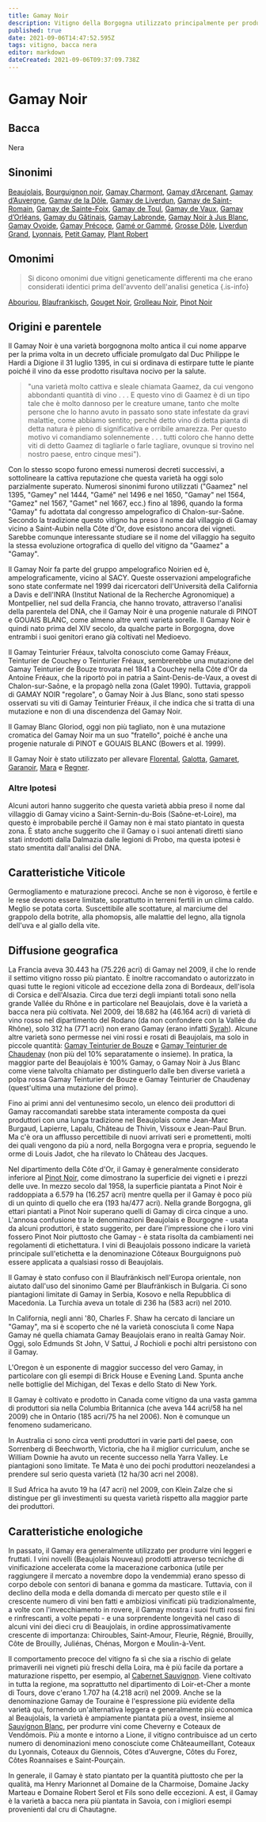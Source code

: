 ```yaml
---
title: Gamay Noir
description: Vitigno della Borgogna utilizzato principalmente per produrre vini da consumare giovani
published: true
date: 2021-09-06T14:47:52.595Z
tags: vitigno, bacca nera
editor: markdown
dateCreated: 2021-09-06T09:37:09.738Z
---
```


# Gamay Noir

## Bacca
Nera

## Sinonimi
[Beaujolais](/vitigni/bacca-nera/beaujolais), [Bourguignon noir](/vitigni/bacca-nera/bourguignon-noir), [Gamay Charmont](/vitigni/bacca-nera/gamay-charmont), [Gamay d’Arcenant](/vitigni/bacca-nera/gamay-d-arcenant), [Gamay d’Auvergne](/vitigni/bacca-nera/gamay-d-auvergne),
[Gamay de la Dôle](/vitigni/bacca-nera/gamay-de-la-dole), [Gamay de Liverdun](/vitigni/bacca-nera/gamay-de-liverdun), [Gamay de Saint-Romain](/vitigni/bacca-nera/gamay-de-saint-Romain), [Gamay de Sainte-Foix](/vitigni/bacca-nera/gamay-de-sainte-foix), [Gamay de Toul](/vitigni/bacca-nera/famay-de-toul), [Gamay de Vaux](/vitigni/bacca-nera/gamay-de-vaux), [Gamay d’Orléans](/vitigni/bacca-nera/gamay-d-orleans), [Gamay du Gâtinais](/vitigni/bacca-nera/gamay-du-gatinais), [Gamay Labronde](/vitigni/bacca-nera/gamay-labronde), [Gamay Noir à Jus Blanc](/vitigni/bacca-nera/gamay-noir-a-jus-blanc), [Gamay Ovoide](/vitigni/bacca-nera/gamay-ovoide), [Gamay Précoce](/vitigni/bacca-nera/gamay-precoce), [Gamé or Gammé](/vitigni/bacca-nera/Game-or-Gamme), [Grosse Dôle](/vitigni/bacca-nera/grosse-dole), [Liverdun Grand](/vitigni/bacca-nera/liverdun-grand), [Lyonnais](/vitigni/bacca-nera/lyonnais), [Petit Gamay](/vitigni/bacca-nera/petit-gamay), [Plant Robert](/vitigni/bacca-nera/plant-robert)



## Omonimi
> Si dicono omonimi due vitigni geneticamente differenti ma che erano considerati identici prima dell'avvento dell'analisi genetica
{.is-info}

[Abouriou](/vitigni/Francia/bacca-nera/abouriou), [Blaufrankisch](/vitigni/Austria/bacca-nera/blaufrankisch), [Gouget Noir](/vitigni/bacca-nera/gouget-noir), [Grolleau Noir](/vitigni/bacca-nera/grolleau-noir), [Pinot Noir](/vitigni/Francia/bacca-nera/pinot-noir)

## Origini e parentele
Il Gamay Noir è una varietà borgognona molto antica il cui nome apparve per la prima volta in un decreto ufficiale promulgato dal Duc Philippe le Hardi a Digione il 31 luglio 1395, in cui si ordinava di estirpare tutte le piante poiché il vino da esse prodotto risultava nocivo per la salute.

> "una varietà molto cattiva e sleale chiamata Gaamez, da cui vengono abbondanti quantità di vino . . . E questo vino di Gaamez è di un tipo tale che è molto dannoso per le creature umane, tanto che molte persone che lo hanno avuto in passato sono state infestate da gravi malattie, come abbiamo sentito; perché detto vino di detta pianta di detta natura è pieno di significativa e orribile amarezza. Per questo motivo vi comandiamo solennemente . . . tutti coloro che hanno dette viti di detto Gaamez di tagliarle o farle tagliare, ovunque si trovino nel nostro paese, entro cinque mesi").

Con lo stesso scopo furono emessi numerosi decreti successivi, a sottolineare la cattiva reputazione che questa varietà ha oggi solo parzialmente superato. Numerosi sinonimi furono utilizzati ("Gaamez" nel 1395, "Gamey" nel 1444, "Gamé" nel 1496 e nel 1650, "Gamay" nel 1564, "Gamez" nel 1567, "Gamet" nel 1667, ecc.) fino al 1896, quando la forma "Gamay" fu adottata dal congresso ampelografico di Chalon-sur-Saône. Secondo la tradizione questo vitigno ha preso il nome dal villaggio di Gamay vicino a Saint-Aubin nella Côte d'Or, dove esistono ancora dei vigneti. Sarebbe comunque interessante studiare se il nome del villaggio ha seguito la stessa evoluzione ortografica di quello del vitigno da "Gaamez" a "Gamay".

Il Gamay Noir fa parte del gruppo ampelografico Noirien ed è, ampelograficamente, vicino al SACY. Queste osservazioni ampelografiche sono state confermate nel 1999 dai ricercatori dell'Università della California a Davis e dell'INRA (Institut National de la Recherche Agronomique) a Montpellier, nel sud della Francia, che hanno trovato, attraverso l'analisi della parentela del DNA, che il Gamay Noir è una progenie naturale di PINOT e GOUAIS BLANC, come almeno altre venti varietà sorelle. Il Gamay Noir è quindi nato prima del XIV secolo, da qualche parte in Borgogna, dove entrambi i suoi genitori erano già coltivati nel Medioevo.

Il Gamay Teinturier Fréaux, talvolta conosciuto come Gamay Fréaux, Teinturier de Couchey o Teinturier Fréaux, sembrerebbe una mutazione del Gamay Teinturier de Bouze trovata nel 1841 a Couchey nella Côte d'Or da Antoine Fréaux, che la riportò poi in patria a Saint-Denis-de-Vaux, a ovest di Chalon-sur-Saône, e la propagò nella zona (Galet 1990). Tuttavia, grappoli di GAMAY NOIR "regolare", o Gamay Noir à Jus Blanc, sono stati spesso osservati su viti di Gamay Teinturier Fréaux, il che indica che si tratta di una mutazione e non di una discendenza del Gamay Noir.

Il Gamay Blanc Gloriod, oggi non più tagliato, non è una mutazione cromatica del Gamay Noir ma un suo "fratello", poiché è anche una progenie naturale di PINOT e GOUAIS BLANC (Bowers et al. 1999).

Il Gamay Noir è stato utilizzato per allevare [Florental](/vitigni/bacca-nera/florental), [Galotta](/vitigni/bacca-nera/galotta), [Gamaret](/vitigni/bacca-nera/gamaret), [Garanoir](/vitigni/bacca-nera/garanoir), [Mara](/vitigni/bacca-nera/mara) e [Regner](/vitigni/bacca-nera/regner).

### Altre Ipotesi

Alcuni autori hanno suggerito che questa varietà abbia preso il nome dal villaggio di Gamay vicino a Saint-Sernin-du-Bois (Saône-et-Loire), ma questo è improbabile perché il Gamay non è mai stato piantato in questa zona. È stato anche suggerito che il Gamay o i suoi antenati diretti siano stati introdotti dalla Dalmazia dalle legioni di Probo, ma questa ipotesi è stato smentita dall'analisi del DNA.

## Caratteristiche Viticole

Germogliamento e maturazione precoci. Anche se non è vigoroso, è fertile e le rese devono essere limitate, soprattutto in terreni fertili in un clima caldo. Meglio se potata corta. Suscettibile alle scottature, al marciume del grappolo della botrite, alla phomopsis, alle malattie del legno, alla tignola dell'uva e al giallo della vite.

## Diffusione geografica

La Francia aveva 30.443 ha (75.226 acri) di Gamay nel 2009, il che lo rende il settimo vitigno rosso più piantato. È inoltre raccomandato o autorizzato in quasi tutte le regioni viticole ad eccezione della zona di Bordeaux, dell'isola di Corsica e dell'Alsazia. Circa due terzi degli impianti totali sono nella grande Vallée du Rhône e in particolare nel Beaujolais, dove è la varietà a bacca nera più coltivata. Nel 2009, dei 18.682 ha (46.164 acri) di varietà di vino rosso nel dipartimento del Rodano (da non confondere con la Vallée du Rhône), solo 312 ha (771 acri) non erano Gamay (erano infatti [Syrah](/vitigni/Italia/bacca-nera/syrah)). Alcune altre varietà sono permesse nei vini rossi e rosati di Beaujolais, ma solo in piccole quantità: [Gamay Teinturier de Bouze](/vitigni/bacca-nera/gamay-teinturier-de-bouze) e [Gamay Teinturier de Chaudenay](/vitigni/bacca-nera/gamay-teinturier-de-chaudenay) (non più del 10% separatamente o insieme). In pratica, la maggior parte del Beaujolais è 100% Gamay, o Gamay Noir à Jus Blanc come viene talvolta chiamato per distinguerlo dalle ben diverse varietà a polpa rossa Gamay Teinturier de Bouze e Gamay Teinturier de Chaudenay (quest'ultima una mutazione del primo).

Fino ai primi anni del ventunesimo secolo, un elenco deii produttori di Gamay raccomandati sarebbe stata interamente composta da quei produttori con una lunga tradizione nel Beaujolais come Jean-Marc Burgaud, Lapierre, Lapalu, Château de Thivin, Vissoux e Jean-Paul Brun. Ma c'è ora un afflusso percettibile di nuovi arrivati seri e promettenti, molti dei quali vengono da più a nord, nella Borgogna vera e propria, seguendo le orme di Louis Jadot, che ha rilevato lo Château des Jacques.

Nel dipartimento della Côte d'Or, il Gamay è generalmente considerato inferiore al [Pinot Noir](/vitigni/Francia/bacca-nera/pinot-noir), come dimostrano la superficie dei vigneti e i prezzi delle uve. In mezzo secolo dal 1958, la superficie piantata a Pinot Noir è raddoppiata a 6.579 ha (16.257 acri) mentre quella per il Gamay è poco più di un quinto di quello che era (193 ha/477 acri). Nella grande Borgogna, gli ettari piantati a Pinot Noir superano quelli di Gamay di circa cinque a uno. L'annosa confusione tra le denominazioni Beaujolais e Bourgogne - usata da alcuni produttori, è stato suggerito, per dare l'impressione che i loro vini fossero Pinot Noir piuttosto che Gamay - è stata risolta da cambiamenti nei regolamenti di etichettatura. I vini di Beaujolais possono indicare la varietà principale sull'etichetta e la denominazione Côteaux Bourguignons può essere applicata a qualsiasi rosso di Beaujolais.

Il Gamay è stato confuso con il Blaufränkisch nell'Europa orientale, non aiutato dall'uso del sinonimo Gamé per Blaufränkisch in Bulgaria. Ci sono piantagioni limitate di Gamay in Serbia, Kosovo e nella Repubblica di Macedonia. La Turchia aveva un totale di 236 ha (583 acri) nel 2010.

In California, negli anni '80, Charles F. Shaw ha cercato di lanciare un "Gamay", ma si è scoperto che né la varietà conosciuta lì come Napa Gamay né quella chiamata Gamay Beaujolais erano in realtà Gamay Noir. Oggi, solo Edmunds St John, V Sattui, J Rochioli e pochi altri persistono con il Gamay.

L'Oregon è un esponente di maggior successo del vero Gamay, in particolare con gli esempi di Brick House e Evening Land. Spunta anche nelle bottiglie del Michigan, del Texas e dello Stato di New York.

Il Gamay è coltivato e prodotto in Canada come vitigno da una vasta gamma di produttori sia nella Columbia Britannica (che aveva 144 acri/58 ha nel 2009) che in Ontario (185 acri/75 ha nel 2006). Non è comunque un fenomeno sudamericano.

In Australia ci sono circa venti produttori in varie parti del paese, con Sorrenberg di Beechworth, Victoria, che ha il miglior curriculum, anche se William Downie ha avuto un recente successo nella Yarra Valley. Le piantagioni sono limitate. Te Mata è uno dei pochi produttori neozelandesi a prendere sul serio questa varietà (12 ha/30 acri nel 2008).

Il Sud Africa ha avuto 19 ha (47 acri) nel 2009, con Klein Zalze che si distingue per gli investimenti su questa varietà rispetto alla maggior parte dei produttori.

## Caratteristiche enologiche

In passato, il Gamay era generalmente utilizzato per produrre vini leggeri e fruttati. I vini novelli (Beaujolais Nouveau) prodotti attraverso tecniche di vinificazione accelerata come la macerazione carbonica (utile per raggiungere il mercato a novembre dopo la vendemmia) erano spesso di corpo debole con sentori di banana e gomma da masticare. Tuttavia, con il declino della moda e della domanda di mercato per questo stile e il crescente numero di vini ben fatti e ambiziosi vinificati più tradizionalmente, a volte con l'invecchiamento in rovere, il Gamay mostra i suoi frutti rossi fini e rinfrescanti, a volte pepati - e una sorprendente longevità nel caso di alcuni vini dei dieci cru di Beaujolais, in ordine approssimativamente crescente di importanza: Chiroubles, Saint-Amour, Fleurie, Régnié, Brouilly, Côte de Brouilly, Juliénas, Chénas, Morgon e Moulin-à-Vent.

Il comportamento precoce del vitigno fa sì che sia a rischio di gelate primaverili nei vigneti più freschi della Loira, ma è più facile da portare a maturazione rispetto, per esempio, al [Cabernet Sauvignon](/vitigni/Francia/bacca-nera/cabernet-sauvignon). Viene coltivato in tutta la regione, ma soprattutto nel dipartimento di Loir-et-Cher a monte di Tours, dove c'erano 1.707 ha (4.218 acri) nel 2009. Anche se la denominazione Gamay de Touraine è l'espressione più evidente della varietà qui, fornendo un'alternativa leggera e generalmente più economica al Beaujolais, la varietà è ampiamente piantata più a ovest, insieme al [Sauvignon Blanc](/vitigni/bacca-nera/sauvignon-blanc), per produrre vini come Cheverny e Coteaux de Vendômois. Più a monte e intorno a Lione, il vitigno contribuisce ad un certo numero di denominazioni meno conosciute come Châteaumeillant, Coteaux du Lyonnais, Coteaux du Giennois, Côtes d'Auvergne, Côtes du Forez, Côtes Roannaises e Saint-Pourçain. 

In generale, il Gamay è stato piantato per la quantità piuttosto che per la qualità, ma Henry Marionnet al Domaine de la Charmoise, Domaine Jacky Marteau e Domaine Robert Serol et Fils sono delle eccezioni. A est, il Gamay è la varietà a bacca nera più piantata in Savoia, con i migliori esempi provenienti dal cru di Chautagne.



